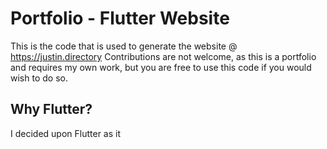 # Portfolio - Flutter Website

This is the code that is used to generate the website @ https://justin.directory
Contributions are not welcome, as this is a portfolio and requires my own work, but you are free to use this code if you would wish to do so.

## Why Flutter?

I decided upon Flutter as it
